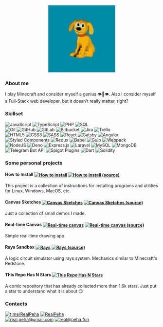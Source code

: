 <p align="center">
	<img src="https://raw.githubusercontent.com/RealPeha/RealPeha/master/dog.gif">
</p>

### About me
I play Minecraft and consider myself a genius 👁👃👁. Also I consider myself a Full-Stack web developer, but it doesn't really matter, right?

### Skillset
<!-- Languages -->
![JavaScript](https://img.shields.io/badge/-JavaScript-000?&logo=JavaScript)
![TypeScript](https://img.shields.io/badge/-TypeScript-000?&logo=TypeScript)
![PHP](https://img.shields.io/badge/-PHP-000?&logo=PHP)
![SQL](https://img.shields.io/badge/-SQL-000?&logo=MySQL)
<br /><!-- 🧐 -->
![Git](https://img.shields.io/badge/-Git-000?&logo=Git)
![GitHub](https://img.shields.io/badge/-GitHub-000?&logo=GitHub)
![GitLab](https://img.shields.io/badge/-GitLab-000?&logo=GitLab)
![Bitbucket](https://img.shields.io/badge/-Bitbucket-000?&logo=Bitbucket)
![Jira](https://img.shields.io/badge/-Jira-000?&logo=Jira)
![Trello](https://img.shields.io/badge/-Trello-000?&logo=Trello)
<br /><!-- Front-end -->
![HTML5](https://img.shields.io/badge/-HTML5-000?&logo=HTML5)
![CSS3](https://img.shields.io/badge/-CSS3-000?&logo=CSS3)
![SASS](https://img.shields.io/badge/-SASS-000?&logo=SASS)
![React](https://img.shields.io/badge/-React-000?&logo=React)
![Gatsby](https://img.shields.io/badge/-Gatsby-000?&logo=Gatsby)
![Angular](https://img.shields.io/badge/-Angular-000?&logo=Angular)
![Styled Components](https://img.shields.io/badge/-Styled%20Components-000?&logo=styled-components)
![Redux](https://img.shields.io/badge/-Redux-000?&logo=Redux)
![Babel](https://img.shields.io/badge/-Babel-000?&logo=Babel)
![Gulp](https://img.shields.io/badge/-Gulp-000?&logo=Gulp)
![Webpack](https://img.shields.io/badge/-Webpack-000?&logo=Webpack)
<br /><!-- Back-end -->
![NodeJS](https://img.shields.io/badge/-Node.js-000?&logo=Node-dot-js)
![Deno](https://img.shields.io/badge/-Deno-000?&logo=Deno)
![Express.js](https://img.shields.io/badge/-Express.js-000)
![Laravel](https://img.shields.io/badge/-Laravel-000?&logo=Laravel)
![MySQL](https://img.shields.io/badge/-MySQL-000?&logo=MySQL)
![MongoDB](https://img.shields.io/badge/-MongoDB-000?&logo=MongoDB)
<br /><!-- Other experience -->
![Telegram Bot API](https://img.shields.io/badge/-Telegram%20Bot%20API-000?&logo=Telegram)
![Spigot Plugins](https://img.shields.io/badge/-Spigot%20Plugins-000?&logo=Minecraft)
![Dart](https://img.shields.io/badge/-Dart-000?&logo=Dart)
![Solidity](https://img.shields.io/badge/-Solidity-000?&logo=Solidity)

### Some personal projects 
#### How to Install <a href="https://peha.fun/how-to-install/"><img src="https://img.shields.io/badge/-Demo-tomato" alt="How to install" align="center"></a> <a href="https://github.com/RealPeha/how-to-install"><img src="https://img.shields.io/badge/-Source-000?&logo=GitHub" alt="How to install (source)" align="center"></a>
This project is a collection of instructions for installing programs and utilities for Linux, Windows, MacOS, etc.

#### Canvas Sketches <a href="https://peha.fun/sketches/"><img src="https://img.shields.io/badge/-Demo-tomato" alt="Canvas Sketches" align="center"></a> <a href="https://github.com/RealPeha/sketches"><img src="https://img.shields.io/badge/-Source-000?&logo=GitHub" alt="Canvas Sketches (source)" align="center"></a>
Just a collection of small demos I made.

#### Real-time Canvas <a href="http://canvas.peha.fun/"><img src="https://img.shields.io/badge/-Demo-tomato" alt="Real-time canvas" align="center"></a> <a href="https://github.com/RealPeha/real-canvas"><img src="https://img.shields.io/badge/-Source-000?&logo=GitHub" alt="Real-time canvas (source)" align="center"></a>
Simple real-time drawing app.

#### Rays Sandbox <a href="https://peha.fun/rays/"><img src="https://img.shields.io/badge/-Demo-tomato" alt="Rays" align="center"></a> <a href="https://github.com/RealPeha/rays"><img src="https://img.shields.io/badge/-Source-000?&logo=GitHub" alt="Rays (source)" align="center"></a>
A logic circuit simulator using rays system. Mechanics similar to Minecraft's Redstone.

#### This Repo Has N Stars <a href="https://github.com/RealPeha/This-Repo-Has-0-Stars"><img src="https://img.shields.io/badge/-Demo-tomato?&logo=GitHub" alt="This Repo Has N Stars" align="center"></a>
A comic repository that has already collected more than 1.6k stars. Just put a star to understand what it is about 😏

### Contacts

<a href="https://t.me/RealPeha"><img src="https://img.shields.io/badge/-@RealPeha-000?&logo=Telegram" alt="t.me/RealPeha"></a>
<a href="https://github.com/RealPeha"><img src="https://img.shields.io/badge/-RealPeha-000?&logo=GitHub" alt="RealPeha"></a>
<br />
<a href="mailto:real.peha@gmail.com"><img src="https://img.shields.io/badge/-real.peha@gmail.com-000?&logo=Gmail" alt="real.peha@gmail.com"></a>
<a href="mailto:real@peha.fun"><img src="https://img.shields.io/badge/-real@peha.fun-000?&logo=Gmail" alt="real@peha.fun"></a>
